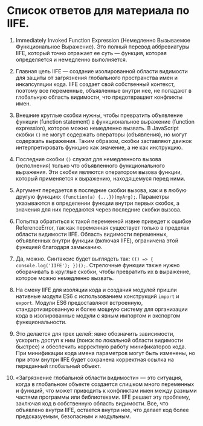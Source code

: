 # Список ответов для материала по IIFE.

1. Immediately Invoked Function Expression (Немедленно Вызываемое Функциональное Выражение).
   Это полный перевод аббревиатуры IIFE, который точно отражает ее суть — функция, которая определяется и немедленно выполняется.

2. Главная цель IIFE — создание изолированной области видимости для защиты от загрязнения глобального пространства имен и инкапсуляции кода.
   IIFE создает свой собственный контекст, поэтому все переменные, объявленные внутри нее, не попадают в глобальную область видимости, что предотвращает конфликты имен.

3. Внешние круглые скобки нужны, чтобы превратить объявление функции (function statement) в функциональное выражение (function expression), которое можно немедленно вызвать.
   В JavaScript скобки `()` не могут содержать операторы (объявления), но могут содержать выражения. Таким образом, скобки заставляют движок интерпретировать функцию как значение, а не как инструкцию.

4. Последние скобки `()` служат для немедленного вызова (исполнения) только что объявленного функционального выражения.
   Эти скобки являются оператором вызова функции, который применяется к выражению, находящемуся перед ними.

5. Аргумент передается в последние скобки вызова, как и в любую другую функцию: `(function(a) {...})(myArg);`.
   Параметры указываются в определении функции внутри первых скобок, а значения для них передаются через последние скобки вызова.

6. Попытка обратиться к такой переменной извне приведет к ошибке ReferenceError, так как переменная существует только в пределах области видимости IIFE.
   Область видимости переменных, объявленных внутри функции (включая IIFE), ограничена этой функцией благодаря замыканию.

7. Да, можно. Синтаксис будет выглядеть так: `(() => { console.log('IIFE'); })();`.
   Стрелочные функции также нужно оборачивать в круглые скобки, чтобы превратить их в выражение, которое можно немедленно вызвать.

8. На смену IIFE для изоляции кода и создания модулей пришли нативные модули ES6 с использованием конструкций `import` и `export`.
   Модули ES6 предоставляют встроенную, стандартизированную и более мощную систему для организации кода в изолированные модули с явным импортом и экспортом функциональности.

9. Это делается для трех целей: явно обозначить зависимости, ускорить доступ к ним (поиск по локальной области видимости быстрее) и обеспечить корректную работу минификаторов кода.
   При минификации кода имена параметров могут быть изменены, но при этом внутри IIFE будет сохранена корректная ссылка на переданный глобальный объект.

10. «Загрязнение глобальной области видимости» — это ситуация, когда в глобальном объекте создается слишком много переменных и функций, что может приводить к конфликтам имен между разными частями программы или библиотеками. IIFE решает эту проблему, заключая код в собственную область видимости.
    Все, что объявлено внутри IIFE, остается внутри нее, что делает код более предсказуемым, безопасным и модульным.
